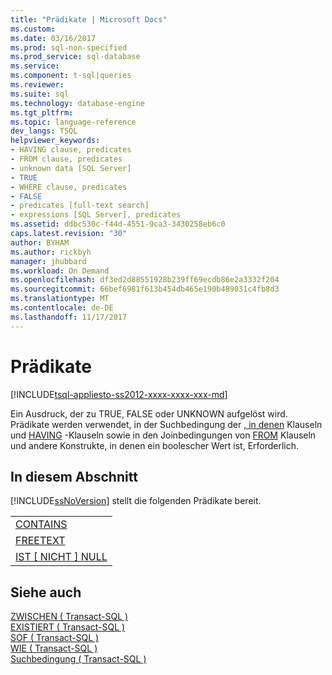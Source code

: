```yaml
---
title: "Prädikate | Microsoft Docs"
ms.custom: 
ms.date: 03/16/2017
ms.prod: sql-non-specified
ms.prod_service: sql-database
ms.service: 
ms.component: t-sql|queries
ms.reviewer: 
ms.suite: sql
ms.technology: database-engine
ms.tgt_pltfrm: 
ms.topic: language-reference
dev_langs: TSQL
helpviewer_keywords:
- HAVING clause, predicates
- FROM clause, predicates
- unknown data [SQL Server]
- TRUE
- WHERE clause, predicates
- FALSE
- predicates [full-text search]
- expressions [SQL Server], predicates
ms.assetid: ddbc530c-f44d-4551-9ca3-3430258eb6c0
caps.latest.revision: "30"
author: BYHAM
ms.author: rickbyh
manager: jhubbard
ms.workload: On Demand
ms.openlocfilehash: df3ed2d88551928b239ff69ecdb86e2a3332f204
ms.sourcegitcommit: 66bef6981f613b454db465e190b489031c4fb8d3
ms.translationtype: MT
ms.contentlocale: de-DE
ms.lasthandoff: 11/17/2017
---
```

# <a name="predicates"></a>Prädikate
[!INCLUDE[tsql-appliesto-ss2012-xxxx-xxxx-xxx-md](../../includes/tsql-appliesto-ss2012-xxxx-xxxx-xxx-md.md)]

  Ein Ausdruck, der zu TRUE, FALSE oder UNKNOWN aufgelöst wird. Prädikate werden verwendet, in der Suchbedingung der [, in denen](../../t-sql/queries/where-transact-sql.md) Klauseln und [HAVING](../../t-sql/queries/select-having-transact-sql.md) -Klauseln sowie in den Joinbedingungen von [FROM](../../t-sql/queries/from-transact-sql.md) Klauseln und andere Konstrukte, in denen ein boolescher Wert ist, Erforderlich.  
  
## <a name="in-this-section"></a>In diesem Abschnitt  
 [!INCLUDE[ssNoVersion](../../includes/ssnoversion-md.md)] stellt die folgenden Prädikate bereit.  
  
||  
|-|  
|[CONTAINS](../../t-sql/queries/contains-transact-sql.md)|  
|[FREETEXT](../../t-sql/queries/freetext-transact-sql.md)|  
|[IST &#91; NICHT &#93; NULL](../../t-sql/queries/is-null-transact-sql.md)|  
  
## <a name="see-also"></a>Siehe auch  
 [ZWISCHEN &#40; Transact-SQL &#41;](../../t-sql/language-elements/between-transact-sql.md)   
 [EXISTIERT &#40; Transact-SQL &#41;](../../t-sql/language-elements/exists-transact-sql.md)   
 [SOF &#40; Transact-SQL &#41;](../../t-sql/language-elements/in-transact-sql.md)   
 [WIE &#40; Transact-SQL &#41;](../../t-sql/language-elements/like-transact-sql.md)   
 [Suchbedingung &#40; Transact-SQL &#41;](../../t-sql/queries/search-condition-transact-sql.md)  
  
  
